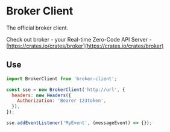# Broker Client

The official broker client.

Check out broker - your Real-time Zero-Code API Server - [https://crates.io/crates/broker](https://crates.io/crates/broker)

## Use

```javascript
import BrokerClient from 'broker-client';

const sse = new BrokerClient('http://url', {
  headers: new Headers({
    Authorization: 'Bearer 123token',
  }),
});

sse.addEventListener('MyEvent', (messageEvent) => {});
```
